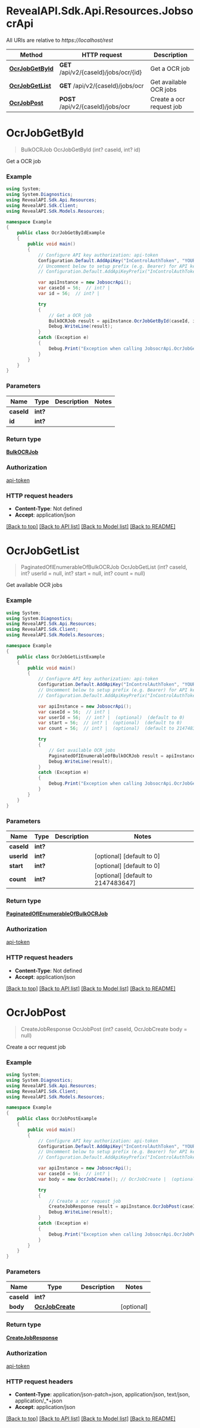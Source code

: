 # RevealAPI.Sdk.Api.Resources.JobsocrApi

All URIs are relative to *https://localhost/rest*

Method | HTTP request | Description
------------- | ------------- | -------------
[**OcrJobGetById**](JobsocrApi.md#ocrjobgetbyid) | **GET** /api/v2/{caseId}/jobs/ocr/{id} | Get a OCR job
[**OcrJobGetList**](JobsocrApi.md#ocrjobgetlist) | **GET** /api/v2/{caseId}/jobs/ocr | Get available OCR jobs
[**OcrJobPost**](JobsocrApi.md#ocrjobpost) | **POST** /api/v2/{caseId}/jobs/ocr | Create a ocr request job


<a name="ocrjobgetbyid"></a>
# **OcrJobGetById**
> BulkOCRJob OcrJobGetById (int? caseId, int? id)

Get a OCR job

### Example
```csharp
using System;
using System.Diagnostics;
using RevealAPI.Sdk.Api.Resources;
using RevealAPI.Sdk.Client;
using RevealAPI.Sdk.Models.Resources;

namespace Example
{
    public class OcrJobGetByIdExample
    {
        public void main()
        {
            // Configure API key authorization: api-token
            Configuration.Default.AddApiKey("InControlAuthToken", "YOUR_API_KEY");
            // Uncomment below to setup prefix (e.g. Bearer) for API key, if needed
            // Configuration.Default.AddApiKeyPrefix("InControlAuthToken", "Bearer");

            var apiInstance = new JobsocrApi();
            var caseId = 56;  // int? | 
            var id = 56;  // int? | 

            try
            {
                // Get a OCR job
                BulkOCRJob result = apiInstance.OcrJobGetById(caseId, id);
                Debug.WriteLine(result);
            }
            catch (Exception e)
            {
                Debug.Print("Exception when calling JobsocrApi.OcrJobGetById: " + e.Message );
            }
        }
    }
}
```

### Parameters

Name | Type | Description  | Notes
------------- | ------------- | ------------- | -------------
 **caseId** | **int?**|  | 
 **id** | **int?**|  | 

### Return type

[**BulkOCRJob**](BulkOCRJob.md)

### Authorization

[api-token](../README.md#api-token)

### HTTP request headers

 - **Content-Type**: Not defined
 - **Accept**: application/json

[[Back to top]](#) [[Back to API list]](../README.md#documentation-for-api-endpoints) [[Back to Model list]](../README.md#documentation-for-models) [[Back to README]](../README.md)

<a name="ocrjobgetlist"></a>
# **OcrJobGetList**
> PaginatedOfIEnumerableOfBulkOCRJob OcrJobGetList (int? caseId, int? userId = null, int? start = null, int? count = null)

Get available OCR jobs

### Example
```csharp
using System;
using System.Diagnostics;
using RevealAPI.Sdk.Api.Resources;
using RevealAPI.Sdk.Client;
using RevealAPI.Sdk.Models.Resources;

namespace Example
{
    public class OcrJobGetListExample
    {
        public void main()
        {
            // Configure API key authorization: api-token
            Configuration.Default.AddApiKey("InControlAuthToken", "YOUR_API_KEY");
            // Uncomment below to setup prefix (e.g. Bearer) for API key, if needed
            // Configuration.Default.AddApiKeyPrefix("InControlAuthToken", "Bearer");

            var apiInstance = new JobsocrApi();
            var caseId = 56;  // int? | 
            var userId = 56;  // int? |  (optional)  (default to 0)
            var start = 56;  // int? |  (optional)  (default to 0)
            var count = 56;  // int? |  (optional)  (default to 2147483647)

            try
            {
                // Get available OCR jobs
                PaginatedOfIEnumerableOfBulkOCRJob result = apiInstance.OcrJobGetList(caseId, userId, start, count);
                Debug.WriteLine(result);
            }
            catch (Exception e)
            {
                Debug.Print("Exception when calling JobsocrApi.OcrJobGetList: " + e.Message );
            }
        }
    }
}
```

### Parameters

Name | Type | Description  | Notes
------------- | ------------- | ------------- | -------------
 **caseId** | **int?**|  | 
 **userId** | **int?**|  | [optional] [default to 0]
 **start** | **int?**|  | [optional] [default to 0]
 **count** | **int?**|  | [optional] [default to 2147483647]

### Return type

[**PaginatedOfIEnumerableOfBulkOCRJob**](PaginatedOfIEnumerableOfBulkOCRJob.md)

### Authorization

[api-token](../README.md#api-token)

### HTTP request headers

 - **Content-Type**: Not defined
 - **Accept**: application/json

[[Back to top]](#) [[Back to API list]](../README.md#documentation-for-api-endpoints) [[Back to Model list]](../README.md#documentation-for-models) [[Back to README]](../README.md)

<a name="ocrjobpost"></a>
# **OcrJobPost**
> CreateJobResponse OcrJobPost (int? caseId, OcrJobCreate body = null)

Create a ocr request job

### Example
```csharp
using System;
using System.Diagnostics;
using RevealAPI.Sdk.Api.Resources;
using RevealAPI.Sdk.Client;
using RevealAPI.Sdk.Models.Resources;

namespace Example
{
    public class OcrJobPostExample
    {
        public void main()
        {
            // Configure API key authorization: api-token
            Configuration.Default.AddApiKey("InControlAuthToken", "YOUR_API_KEY");
            // Uncomment below to setup prefix (e.g. Bearer) for API key, if needed
            // Configuration.Default.AddApiKeyPrefix("InControlAuthToken", "Bearer");

            var apiInstance = new JobsocrApi();
            var caseId = 56;  // int? | 
            var body = new OcrJobCreate(); // OcrJobCreate |  (optional) 

            try
            {
                // Create a ocr request job
                CreateJobResponse result = apiInstance.OcrJobPost(caseId, body);
                Debug.WriteLine(result);
            }
            catch (Exception e)
            {
                Debug.Print("Exception when calling JobsocrApi.OcrJobPost: " + e.Message );
            }
        }
    }
}
```

### Parameters

Name | Type | Description  | Notes
------------- | ------------- | ------------- | -------------
 **caseId** | **int?**|  | 
 **body** | [**OcrJobCreate**](OcrJobCreate.md)|  | [optional] 

### Return type

[**CreateJobResponse**](CreateJobResponse.md)

### Authorization

[api-token](../README.md#api-token)

### HTTP request headers

 - **Content-Type**: application/json-patch+json, application/json, text/json, application/_*+json
 - **Accept**: application/json

[[Back to top]](#) [[Back to API list]](../README.md#documentation-for-api-endpoints) [[Back to Model list]](../README.md#documentation-for-models) [[Back to README]](../README.md)

